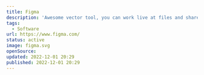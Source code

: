 ```yaml
---
title: Figma
description: 'Awesome vector tool, you can work live at files and share them easily.'
tags:
  - Software
url: https://www.figma.com/
status: active
image: figma.svg
openSource:
updated: 2022-12-01 20:29
published: 2022-12-01 20:29
---
```

